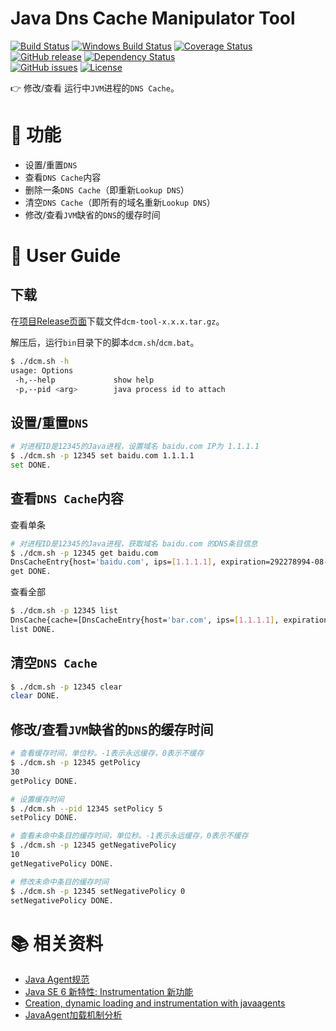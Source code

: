 Java Dns Cache Manipulator Tool
=================================

[![Build Status](https://travis-ci.org/alibaba/java-dns-cache-manipulator.svg?branch=master)](https://travis-ci.org/alibaba/java-dns-cache-manipulator)
[![Windows Build Status](https://img.shields.io/appveyor/ci/oldratlee/java-dns-cache-manipulator/master.svg?label=windows%20build)](https://ci.appveyor.com/project/oldratlee/java-dns-cache-manipulator)
[![Coverage Status](https://coveralls.io/repos/alibaba/java-dns-cache-manipulator/badge.svg?branch=master)](https://coveralls.io/r/alibaba/java-dns-cache-manipulator?branch=master)  
[![GitHub release](https://img.shields.io/github/release/alibaba/java-dns-cache-manipulator.svg)](https://github.com/alibaba/java-dns-cache-manipulator/releases)
[![Dependency Status](https://www.versioneye.com/user/projects/553a2f981d2989f7ee0000a7/badge.svg?style=flat)](https://www.versioneye.com/user/projects/553a2f981d2989f7ee0000a7)  
[![GitHub issues](https://img.shields.io/github/issues/alibaba/java-dns-cache-manipulator.svg)](https://github.com/alibaba/java-dns-cache-manipulator/issues)
[![License](https://img.shields.io/badge/license-Apache%202-4EB1BA.svg)](https://www.apache.org/licenses/LICENSE-2.0.html)

:point_right: 修改/查看 运行中`JVM`进程的`DNS Cache`。

:wrench: 功能
=================================

- 设置/重置`DNS`
- 查看`DNS Cache`内容
- 删除一条`DNS Cache`（即重新`Lookup DNS`）
- 清空`DNS Cache`（即所有的域名重新`Lookup DNS`）
- 修改/查看`JVM`缺省的`DNS`的缓存时间

:busts_in_silhouette: User Guide
=================================

下载
----------

在[项目Release页面](https://github.com/alibaba/java-dns-cache-manipulator/releases)下载文件`dcm-tool-x.x.x.tar.gz`。

解压后，运行`bin`目录下的脚本`dcm.sh`/`dcm.bat`。

```bash
$ ./dcm.sh -h
usage: Options
 -h,--help             show help
 -p,--pid <arg>        java process id to attach
```

设置/重置`DNS`
---------------

```bash
# 对进程ID是12345的Java进程，设置域名 baidu.com IP为 1.1.1.1
$ ./dcm.sh -p 12345 set baidu.com 1.1.1.1
set DONE.
```

查看`DNS Cache`内容
---------------

查看单条

```bash
# 对进程ID是12345的Java进程，获取域名 baidu.com 的DNS条目信息
$ ./dcm.sh -p 12345 get baidu.com
DnsCacheEntry{host='baidu.com', ips=[1.1.1.1], expiration=292278994-08-17 15:12:55.807+0800}
get DONE.
```

查看全部

```bash
$ ./dcm.sh -p 12345 list
DnsCache{cache=[DnsCacheEntry{host='bar.com', ips=[1.1.1.1], expiration=292278994-08-17 15:12:55.807+0800}, DnsCacheEntry{host='foo.com', ips=[1.1.1.1], expiration=292278994-08-17 15:12:55.807+0800}, DnsCacheEntry{host='baidu.com', ips=[180.149.132.47, 123.125.114.144, 220.181.57.217], expiration=2015-06-03 17:49:42.077+0800}], negativeCache=[]}
list DONE.
```

清空`DNS Cache`
---------------

```bash
$ ./dcm.sh -p 12345 clear
clear DONE.
```

修改/查看`JVM`缺省的`DNS`的缓存时间
---------------

```bash
# 查看缓存时间，单位秒。-1表示永远缓存，0表示不缓存
$ ./dcm.sh -p 12345 getPolicy
30
getPolicy DONE.

# 设置缓存时间
$ ./dcm.sh --pid 12345 setPolicy 5
setPolicy DONE.

# 查看未命中条目的缓存时间，单位秒。-1表示永远缓存，0表示不缓存
$ ./dcm.sh -p 12345 getNegativePolicy
10
getNegativePolicy DONE.

# 修改未命中条目的缓存时间
$ ./dcm.sh -p 12345 setNegativePolicy 0
setNegativePolicy DONE.
```

:books: 相关资料
=================================

* [Java Agent规范](http://docs.oracle.com/javase/7/docs/api/java/lang/instrument/package-summary.html)
* [Java SE 6 新特性: Instrumentation 新功能](http://www.ibm.com/developerworks/cn/java/j-lo-jse61/)
* [Creation, dynamic loading and instrumentation with javaagents](http://dhruba.name/2010/02/07/creation-dynamic-loading-and-instrumentation-with-javaagents/)
* [JavaAgent加载机制分析](http://nijiaben.iteye.com/blog/1847212)
